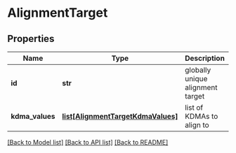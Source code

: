 # AlignmentTarget

## Properties
Name | Type | Description | Notes
------------ | ------------- | ------------- | -------------
**id** | **str** | globally unique alignment target | 
**kdma_values** | [**list[AlignmentTargetKdmaValues]**](AlignmentTargetKdmaValues.md) | list of KDMAs to align to | 

[[Back to Model list]](../README.md#documentation-for-models) [[Back to API list]](../README.md#documentation-for-api-endpoints) [[Back to README]](../README.md)

